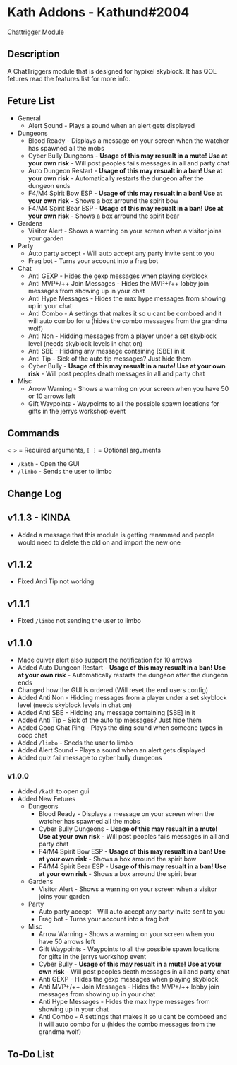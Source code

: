 # Kath Addons - Kathund#2004

[Chattrigger Module](https://www.chattriggers.com/modules/v/KathAddons)

## Description

A ChatTriggers module that is designed for hypixel skyblock. It has QOL fetures read the features list for more info.

## Feture List

- General
  - Alert Sound - Plays a sound when an alert gets displayed
- Dungeons
  - Blood Ready - Displays a message on your screen when the watcher has spawned all the mobs
  - Cyber Bully Dungeons - **Usage of this may resualt in a mute! Use at your own risk** - Will post peoples fails messages in all and party chat
  - Auto Dungeon Restart - **Usage of this may resualt in a ban! Use at your own risk** - Automatically restarts the dungeon after the dungeon ends
  - F4/M4 Spirit Bow ESP - **Usage of this may resualt in a ban! Use at your own risk** - Shows a box arround the spirit bow
  - F4/M4 Spirit Bear ESP - **Usage of this may resualt in a ban! Use at your own risk** - Shows a box arround the spirit bear
- Gardens
  - Visitor Alert - Shows a warning on your screen when a visitor joins your garden
- Party
  - Auto party accept - Will auto accept any party invite sent to you
  - Frag bot - Turns your account into a frag bot
- Chat
  - Anti GEXP - Hides the gexp messages when playing skyblock
  - Anti MVP+/++ Join Messages - Hides the MVP+/++ lobby join messages from showing up in your chat
  - Anti Hype Messages - Hides the max hype messages from showing up in your chat
  - Anti Combo - A settings that makes it so u cant be comboed and it will auto combo for u (hides the combo messages from the grandma wolf)
  - Anti Non - Hidding messages from a player under a set skyblock level (needs skyblock levels in chat on)
  - Anti SBE - Hidding any message containing \[SBE\] in it
  - Anti Tip - Sick of the auto tip messages? Just hide them
  - Cyber Bully - **Usage of this may resualt in a mute! Use at your own risk** - Will post peoples death messages in all and party chat
- Misc
  - Arrow Warning - Shows a warning on your screen when you have 50 or 10 arrows left
  - Gift Waypoints - Waypoints to all the possible spawn locations for gifts in the jerrys workshop event

## Commands

`< >` = Required arguments, `[ ]` = Optional arguments

- `/kath` - Open the GUI
- `/limbo` - Sends the user to limbo

## Change Log

## v1.1.3 - KINDA

- Added a message that this module is getting renammed and people would need to delete the old on and import the new one

## v1.1.2

- Fixed Anti Tip not working

## v1.1.1

- Fixed `/limbo` not sending the user to limbo

## v1.1.0

- Made quiver alert also support the notification for 10 arrows
- Added Auto Dungeon Restart - **Usage of this may resualt in a ban! Use at your own risk** - Automatically restarts the dungeon after the dungeon ends
- Changed how the GUI is ordered (Will reset the end users config)
- Added Anti Non - Hidding messages from a player under a set skyblock level (needs skyblock levels in chat on)
- Added Anti SBE - Hidding any message containing \[SBE\] in it
- Added Anti Tip - Sick of the auto tip messages? Just hide them
- Added Coop Chat Ping - Plays the ding sound when someone types in coop chat
- Added `/limbo` - Sneds the user to limbo
- Added Alert Sound - Plays a sound when an alert gets displayed
- Added quiz fail message to cyber bully dungeons

### v1.0.0

- Added `/kath` to open gui
- Added New Fetures
  - Dungeons
    - Blood Ready - Displays a message on your screen when the watcher has spawned all the mobs
    - Cyber Bully Dungeons - **Usage of this may resualt in a mute! Use at your own risk** - Will post peoples fails messages in all and party chat
    - F4/M4 Spirit Bow ESP - **Usage of this may resualt in a ban! Use at your own risk** - Shows a box arround the spirit bow
    - F4/M4 Spirit Bear ESP - **Usage of this may resualt in a ban! Use at your own risk** - Shows a box arround the spirit bear
  - Gardens
    - Visitor Alert - Shows a warning on your screen when a visitor joins your garden
  - Party
    - Auto party accept - Will auto accept any party invite sent to you
    - Frag bot - Turns your account into a frag bot
  - Misc
    - Arrow Warning - Shows a warning on your screen when you have 50 arrows left
    - Gift Waypoints - Waypoints to all the possible spawn locations for gifts in the jerrys workshop event
    - Cyber Bully - **Usage of this may resualt in a mute! Use at your own risk** - Will post peoples death messages in all and party chat
    - Anti GEXP - Hides the gexp messages when playing skyblock
    - Anti MVP+/++ Join Messages - Hides the MVP+/++ lobby join messages from showing up in your chat
    - Anti Hype Messages - Hides the max hype messages from showing up in your chat
    - Anti Combo - A settings that makes it so u cant be comboed and it will auto combo for u (hides the combo messages from the grandma wolf)

## To-Do List
